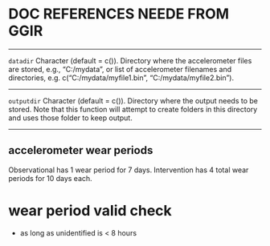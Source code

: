 # DOC REFERENCES NEEDE FROM GGIR

----------------------------------------------

`datadir`
Character (default = c()). Directory where the accelerometer files are stored, e.g., “C:/mydata”, or list of accelerometer filenames and directories, e.g. c(“C:/mydata/myfile1.bin”, “C:/mydata/myfile2.bin”).

--------------------------------------------------

`outputdir`
Character (default = c()). Directory where the output needs to be stored. Note that this function will attempt to create folders in this directory and uses those folder to keep output.

---------------------------------------------------

## accelerometer wear periods
Observational has 1 wear period for 7 days. Intervention has 4 total wear periods for 10 days each.


# wear period valid check
- as long as unidentified is < 8 hours
